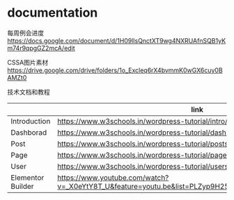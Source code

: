 # documentation


每周例会进度
https://docs.google.com/document/d/1H09llsQnctXT9wg4NXRUAfnSQB1yKm74r9qpgGZ2mcA/edit

CSSA图片素材
https://drive.google.com/drive/folders/1o_Excleq6rX4bvmmK0wGX6cuy0BAMZt0

技术文档和教程

|                |link                       |
|----------------|-------------------------------|
|Introduction     |https://www.w3schools.in/wordpress-tutorial/intro/       |
|Dashborad|https://www.w3schools.in/wordpress-tutorial/dashboard/       |
|Post        |https://www.w3schools.in/wordpress-tutorial/posts/|
|Page    |https://www.w3schools.in/wordpress-tutorial/pages/       |
|User   |https://www.w3schools.in/wordpress-tutorial/users/ |
|Elementor Builder   |https://www.youtube.com/watch?v=_X0eYtY8T_U&feature=youtu.be&list=PLZyp9H25CboH8b_wsNyOmstckiOE8aUBg |
